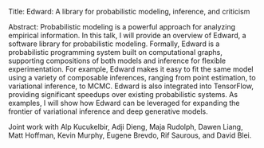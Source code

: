 Title:
Edward: A library for probabilistic modeling, inference, and criticism

Abstract:
Probabilistic modeling is a powerful approach for analyzing empirical
information. In this talk, I will provide an overview of Edward, a
software library for probabilistic modeling. Formally, Edward is a
probabilistic programming system built on computational graphs,
supporting compositions of both models and inference for flexible
experimentation. For example, Edward makes it easy to fit the same
model using a variety of composable inferences, ranging from point
estimation, to variational inference, to MCMC. Edward is also
integrated into TensorFlow, providing significant speedups over
existing probabilistic systems. As examples, I will show how Edward
can be leveraged for expanding the frontier of variational inference
and deep generative models.

Joint work with Alp Kucukelbir, Adji Dieng, Maja Rudolph, Dawen Liang,
Matt Hoffman, Kevin Murphy, Eugene Brevdo, Rif Saurous, and David
Blei.
